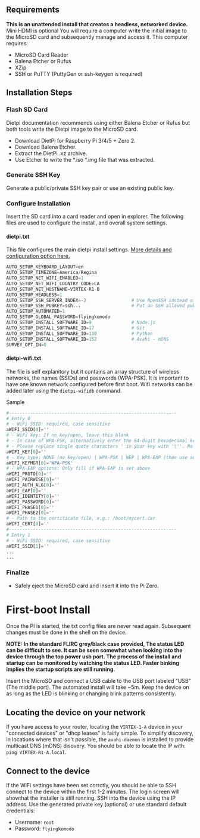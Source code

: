 ## Requirements 
**This is an unattended install that creates a headless, networked device.** Mini HDMI is optional You will require a computer write the initial image to the MicroSD card and subsequently manage and access it. This computer requires:
- MicroSD Card Reader
- Balena Etcher or Rufus
- XZip
- SSH or PuTTY (PuttyGen or ssh-keygen is required)

## Installation Steps

###  Flash SD Card
Dietpi documentation recommends using either Balena Etcher or Rufus but both tools write the Dietpi image to the MicroSD card.
- Download DietPi for Raspberry Pi 3/4/5 + Zero 2.
- Download Balena Etcher.
- Extract the DietPi .xz  archive.
- Use Etcher to write the \*.iso \*.img file that was extracted.

### Generate SSH Key
Generate a public/private SSH key pair or use an existing public key.

### Configure Installation
Insert the SD card into a card reader and open in explorer. The following files are used to configure the install, and overall system settings.

 #### dietpi.txt
This file configures the main dietpi install settings. [More details and configuration option here.](https://dietpi.com/docs/usage/#network-configuration)
```python
AUTO_SETUP_KEYBOARD_LAYOUT=en
AUTO_SETUP_TIMEZONE=America/Regina
AUTO_SETUP_NET_WIFI_ENABLED=1 
AUTO_SETUP_NET_WIFI_COUNTRY_CODE=CA
AUTO_SETUP_NET_HOSTNAME=VIRTEX-R1-B
AUTO_SETUP_HEADLESS=1 
AUTO_SETUP_SSH_SERVER_INDEX=-2                 # Use OpenSSH instead of the default Dopbear
AUTO_SETUP_SSH_PUBKEY=ssh...                   # Put an SSH allowed public key here 
AUTO_SETUP_AUTOMATED=1 
AUTO_SETUP_GLOBAL_PASSWORD=flyingkomodo
AUTO_SETUP_INSTALL_SOFTWARE_ID=9               # Node.js
AUTO_SETUP_INSTALL_SOFTWARE_ID=17              # Git
AUTO_SETUP_INSTALL_SOFTWARE_ID=130             # Python
AUTO_SETUP_INSTALL_SOFTWARE_ID=152             # Avahi - mDNS
SURVEY_OPT_IN=0    
```
#### dietpi-wifi.txt
The file is self explanitory but it contains an array structure of wireless networks, the names (SSIDs) and passwords (WPA-PSK). It is important to have one known network configured before first boot. Wifi networks can be added later using the `dietpi-wifidb` command.

Sample
```python
#---------------------------------------------------------------
# Entry 0
# - WiFi SSID: required, case sensitive
aWIFI_SSID[0]=''
# - WiFi key: If no key/open, leave this blank
# - In case of WPA-PSK, alternatively enter the 64-digit hexadecimal key returned by wpa_passphrase
# - Please replace single quote characters ' in your key with '\''. No other escaping is required.
aWIFI_KEY[0]=''
# - Key type: NONE (no key/open) | WPA-PSK | WEP | WPA-EAP (then use settings below)
aWIFI_KEYMGR[0]='WPA-PSK'
# - WPA-EAP options: Only fill if WPA-EAP is set above
aWIFI_PROTO[0]=''
aWIFI_PAIRWISE[0]=''
aWIFI_AUTH_ALG[0]=''
aWIFI_EAP[0]=''
aWIFI_IDENTITY[0]=''
aWIFI_PASSWORD[0]=''
aWIFI_PHASE1[0]=''
aWIFI_PHASE2[0]=''
# - Path to the certificate file, e.g.: /boot/mycert.cer
aWIFI_CERT[0]=''
#---------------------------------------------------------------
# Entry 1
# - WiFi SSID: required, case sensitive
aWIFI_SSID[1]=''
...
...
```

### Finalize
- Safely eject the MicroSD card and insert it into the Pi Zero.
  

# First-boot Install
Once the PI is started, the txt config files are never read again. Subsequent changes must be done in the shell on the device.

**NOTE: In the standard FLIRC grey/black case provided, The status LED can be difficult to see. It can be seen somewhat when looking into the device through the top power usb port.
The process of the install and startup can be monitored by watching the status LED. Faster binking implies the startup scripts are still running.**


Insert the MicroSD and connect a USB cable to the USB port labeled "USB" (The middle port). The automated install will take ~5m. Keep the device on as long as the LED is blinking or changing blink patterns consistently.

## Locating the device on your network
If you have access to your router, locating the `VIRTEX-1-A` device in your "connected devices" or "dhcp leases" is fairly simple. To simplify discovery, in locations where that isn't possible, the `avahi-daemon` is installed to provide multicast DNS (mDNS) disovery. You should be able to locate the IP with: `ping VIRTEX-R1-A.local`.

## Connect to the device
 If the WiFi settings have been set corrctly, you should be able to SSH connect to the device within the first 1-2 minutes. The login screen will showthat the installer is still running.
 SSH into the device using the IP address. Use the generated private key (optional) or use standard default credentials:
  - Username: `root` 
  - Password: `flyingkomodo`
 
